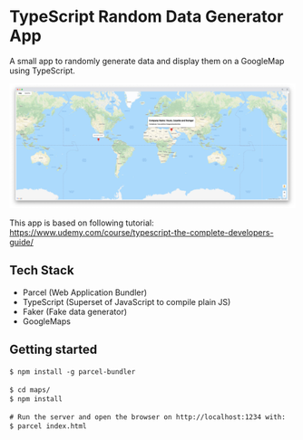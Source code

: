 # TypeScript Random Data Generator App

A small app to randomly generate data and display them on a GoogleMap using TypeScript.

![Googlemaps Intro](/maps/src/images/googlemaps-intro.jpg)

This app is based on following tutorial: https://www.udemy.com/course/typescript-the-complete-developers-guide/

## Tech Stack

- Parcel (Web Application Bundler)
- TypeScript (Superset of JavaScript to compile plain JS)
- Faker (Fake data generator)
- GoogleMaps

## Getting started

```shell
$ npm install -g parcel-bundler

$ cd maps/
$ npm install

# Run the server and open the browser on http://localhost:1234 with:
$ parcel index.html
```

